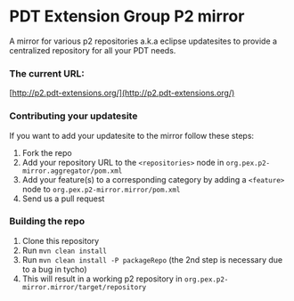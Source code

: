 PDT Extension Group P2 mirror
=============================

A mirror for various p2 repositories a.k.a eclipse updatesites to provide a centralized repository for 
all your PDT needs.

### The current URL:

[http://p2.pdt-extensions.org/](http://p2.pdt-extensions.org/)

### Contributing your updatesite

If you want to add your updatesite to the mirror follow these steps:

1. Fork the repo
2. Add your repository URL to the `<repositories>` node in `org.pex.p2-mirror.aggregator/pom.xml`
3. Add your feature(s) to a corresponding category by adding a `<feature>` node to `org.pex.p2-mirror.mirror/pom.xml`
4. Send us a pull request


### Building the repo

1. Clone this repository
2. Run `mvn clean install`
3. Run `mvn clean install -P packageRepo` (the 2nd step is necessary due to a bug in tycho)
4. This will result in a working p2 repository in `org.pex.p2-mirror.mirror/target/repository`
